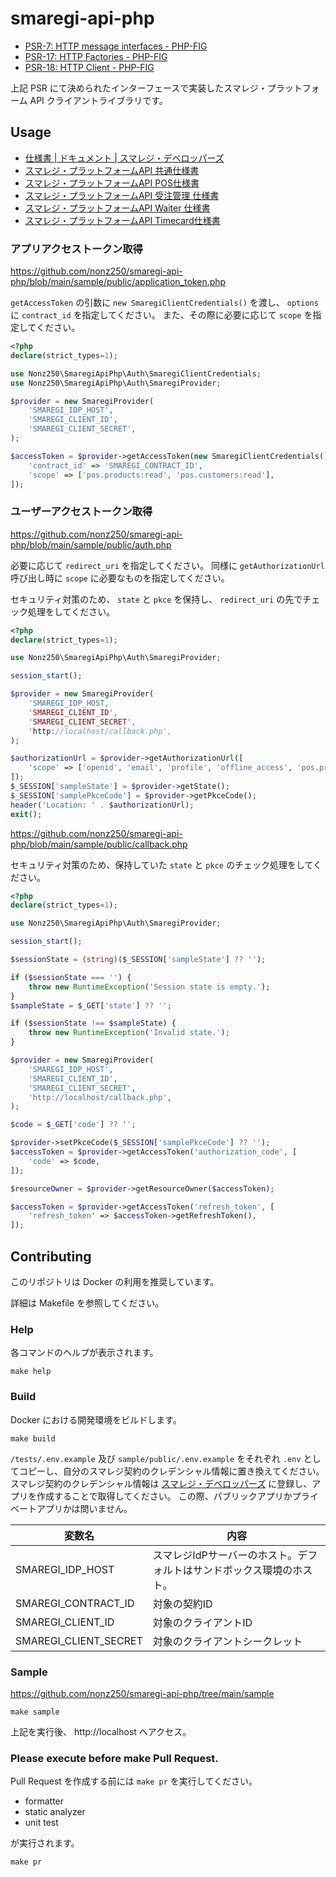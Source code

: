 # smaregi-api-php

* [PSR-7: HTTP message interfaces - PHP-FIG](https://www.php-fig.org/psr/psr-7/)
* [PSR-17: HTTP Factories - PHP-FIG](https://www.php-fig.org/psr/psr-17/)
* [PSR-18: HTTP Client - PHP-FIG](https://www.php-fig.org/psr/psr-18/)

上記 PSR にて決められたインターフェースで実装したスマレジ・プラットフォーム API クライアントライブラリです。

## Usage

* [仕様書 | ドキュメント | スマレジ・デベロッパーズ](https://developers.smaregi.dev/documents/api_reference)
* [スマレジ・プラットフォームAPI 共通仕様書](https://developers.smaregi.dev/apidoc/common/)
* [スマレジ・プラットフォームAPI POS仕様書](https://www1.smaregi.dev/apidoc/)
* [スマレジ・プラットフォームAPI 受注管理 仕様書](https://order-shipment.smaregi.dev/apidoc/)
* [スマレジ・プラットフォームAPI Waiter 仕様書](https://waiter1.smaregi.dev/apidoc/)
* [スマレジ・プラットフォームAPI Timecard仕様書](https://timecard1.smaregi.dev/apidoc/)

### アプリアクセストークン取得

https://github.com/nonz250/smaregi-api-php/blob/main/sample/public/application_token.php

`getAccessToken` の引数に `new SmaregiClientCredentials()` を渡し、 `options` に `contract_id` を指定してください。
また、その際に必要に応じて `scope` を指定してください。

```php
<?php
declare(strict_types=1);

use Nonz250\SmaregiApiPhp\Auth\SmaregiClientCredentials;
use Nonz250\SmaregiApiPhp\Auth\SmaregiProvider;

$provider = new SmaregiProvider(
    'SMAREGI_IDP_HOST',
    'SMAREGI_CLIENT_ID',
    'SMAREGI_CLIENT_SECRET',
);

$accessToken = $provider->getAccessToken(new SmaregiClientCredentials(), [
    'contract_id' => 'SMAREGI_CONTRACT_ID',
    'scope' => ['pos.products:read', 'pos.customers:read'],
]);
```

### ユーザーアクセストークン取得

https://github.com/nonz250/smaregi-api-php/blob/main/sample/public/auth.php

必要に応じて `redirect_uri` を指定してください。
同様に `getAuthorizationUrl` 呼び出し時に `scope` に必要なものを指定してください。

セキュリティ対策のため、 `state` と `pkce` を保持し、 `redirect_uri` の先でチェック処理をしてください。

```php
<?php
declare(strict_types=1);

use Nonz250\SmaregiApiPhp\Auth\SmaregiProvider;

session_start();

$provider = new SmaregiProvider(
    'SMAREGI_IDP_HOST,
    'SMAREGI_CLIENT_ID',
    'SMAREGI_CLIENT_SECRET',
    'http://localhost/callback.php',
);

$authorizationUrl = $provider->getAuthorizationUrl([
    'scope' => ['openid', 'email', 'profile', 'offline_access', 'pos.products:read', 'pos.customers:read'],
]);
$_SESSION['sampleState'] = $provider->getState();
$_SESSION['samplePkceCode'] = $provider->getPkceCode();
header('Location: ' . $authorizationUrl);
exit();
```

https://github.com/nonz250/smaregi-api-php/blob/main/sample/public/callback.php

セキュリティ対策のため、保持していた `state` と `pkce` のチェック処理をしてください。

```php
<?php
declare(strict_types=1);

use Nonz250\SmaregiApiPhp\Auth\SmaregiProvider;

session_start();

$sessionState = (string)($_SESSION['sampleState'] ?? '');

if ($sessionState === '') {
    throw new RuntimeException('Session state is empty.');
}
$sampleState = $_GET['state'] ?? '';

if ($sessionState !== $sampleState) {
    throw new RuntimeException('Invalid state.');
}

$provider = new SmaregiProvider(
    'SMAREGI_IDP_HOST',
    'SMAREGI_CLIENT_ID',
    'SMAREGI_CLIENT_SECRET',
    'http://localhost/callback.php',
);

$code = $_GET['code'] ?? '';

$provider->setPkceCode($_SESSION['samplePkceCode'] ?? '');
$accessToken = $provider->getAccessToken('authorization_code', [
    'code' => $code,
]);

$resourceOwner = $provider->getResourceOwner($accessToken);

$accessToken = $provider->getAccessToken('refresh_token', [
    'refresh_token' => $accessToken->getRefreshToken(),
]);
```

## Contributing

このリポジトリは Docker の利用を推奨しています。

詳細は Makefile を参照してください。

### Help

各コマンドのヘルプが表示されます。

```shell
make help
```

### Build

Docker における開発環境をビルドします。

```shell
make build
```

`/tests/.env.example` 及び `sample/public/.env.example` をそれぞれ `.env` としてコピーし、自分のスマレジ契約のクレデンシャル情報に置き換えてください。
スマレジ契約のクレデンシャル情報は [スマレジ・デベロッパーズ](https://developers.smaregi.dev/) に登録し、アプリを作成することで取得してください。
この際、パブリックアプリかプライベートアプリかは問いません。

|変数名|内容|
|-----|---|
|SMAREGI_IDP_HOST|スマレジIdPサーバーのホスト。デフォルトはサンドボックス環境のホスト。|
|SMAREGI_CONTRACT_ID|対象の契約ID|
|SMAREGI_CLIENT_ID|対象のクライアントID|
|SMAREGI_CLIENT_SECRET|対象のクライアントシークレット|

### Sample

https://github.com/nonz250/smaregi-api-php/tree/main/sample

```shell
make sample
```

上記を実行後、 http://localhost へアクセス。

### Please execute before make Pull Request.

Pull Request を作成する前には `make pr` を実行してください。

* formatter
* static analyzer
* unit test

が実行されます。

```shell
make pr
```

